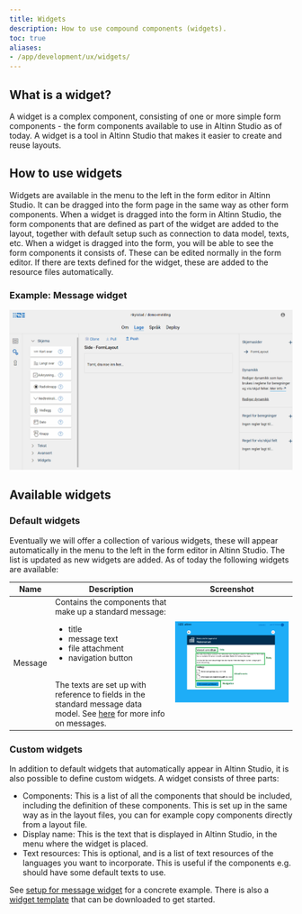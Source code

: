 ```yaml
---
title: Widgets
description: How to use compound components (widgets).
toc: true
aliases:
- /app/development/ux/widgets/
---
```


## What is a widget?
A widget is a complex component, consisting of one or more simple form components - the form components available to use in
Altinn Studio as of today. A widget is a tool in Altinn Studio that makes it easier to create and reuse layouts.

## How to use widgets
Widgets are available in the menu to the left in the form editor in Altinn Studio. It can be dragged into the form page in the same way as other form components.
When a widget is dragged into the form in Altinn Studio, the form components that are defined as part of the widget are added to the layout, together with
default setup such as connection to data model, texts, etc. When a widget is dragged into the form, you will be able to see the form components it consists of.
These can be edited normally in the form editor.
If there are texts defined for the widget, these are added to the resource files automatically.

### Example: Message widget

![Message widget is added to form](message-widget.gif "Message widget is added to form")

## Available widgets

### Default widgets
Eventually we will offer a collection of various widgets, these will appear automatically in the menu to the left in the form editor in Altinn Studio.
The list is updated as new widgets are added. As of today the following widgets are available:

| Name | Description | Screenshot  | 
| ---- | ----------- | ----------- | 
| Message | Contains the components that make up a standard message:<br><ul> <li>title<br><li>message text<br><li>file attachment<br><li>navigation button</ul><br> The texts are set up with reference to fields in the standard message data model. See [here](../../../configuration/process/message) for more info on messages. | ![Default message](message-app.png) | 

### Custom widgets
In addition to default widgets that automatically appear in Altinn Studio, it is also possible to define custom widgets. A widget consists of three parts:

- Components: This is a list of all the components that should be included, including the definition of these components. This is set up in the same way as in the layout files, you can for example copy components directly from a layout file.
- Display name: This is the text that is displayed in Altinn Studio, in the menu where the widget is placed.
- Text resources: This is optional, and is a list of text resources of the languages you want to incorporate. This is useful if the components e.g. should have some default texts to use.

See [setup for message widget](https://altinncdn.no/altinn-apps/widgets/message.json) for a concrete example. There is also a [widget template](https://altinncdn.no/altinn-apps/widgets/widget-template.json) that can be downloaded to get started.

